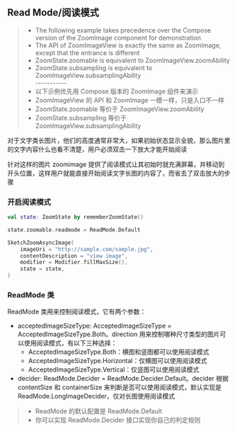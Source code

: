 ## Read Mode/阅读模式

> * The following example takes precedence over the Compose version of the ZoomImage component for demonstration
> * The API of ZoomImageView is exactly the same as ZoomImage, except that the entrance is different
> * ZoomState.zoomable is equivalent to ZoomImageView.zoomAbility
> * ZoomState.subsampling is equivalent to ZoomImageView.subsamplingAbility
    <br>-----------</br>
> * 以下示例优先用 Compose 版本的 ZoomImage 组件来演示
> * ZoomImageView 的 API 和 ZoomImage 一模一样，只是入口不一样
> * ZoomState.zoomable 等价于 ZoomImageView.zoomAbility
> * ZoomState.subsampling 等价于 ZoomImageView.subsamplingAbility

对于文字类长图片，他们的高度通常非常大，如果初始状态显示全貌，那么图片里的文字内容什么也看不清楚，用户必须双击一下放大才能开始阅读

针对这样的图片 zoomimage 提供了阅读模式让其初始时就充满屏幕，并移动到开头位置，这样用户就能直接开始阅读文字长图的内容了，而省去了双击放大的步骤

### 开启阅读模式

```kotlin
val state: ZoomState by rememberZoomState()

state.zoomable.readmode = ReadMode.Default

SketchZoomAsyncImage(
    imageUri = "http://sample.com/sample.jpg",
    contentDescription = "view image",
    modifier = Modifier.fillMaxSize(),
    state = state,
)
```

### ReadMode 类

ReadMode 类用来控制阅读模式，它有两个参数：

* acceptedImageSizeType: AcceptedImageSizeType = AcceptedImageSizeType.Both。direction
  用来控制哪种尺寸类型的图片可以使用阅读模式，有以下三种选择：
    * AcceptedImageSizeType.Both：横图和竖图都可以使用阅读模式
    * AcceptedImageSizeType.Horizontal：仅横图可以使用阅读模式
    * AcceptedImageSizeType.Vertical：仅竖图可以使用阅读模式
* decider: ReadMode.Decider = ReadMode.Decider.Default。decider 根据 contentSize 和 containerSize
  来判断是否可以使用阅读模式，默认实现是 ReadMode.LongImageDecider，仅对长图使用阅读模式

> * ReadMode 的默认配置是 ReadMode.Default
> * 你可以实现 ReadMode.Decider 接口实现你自己的判定规则